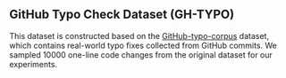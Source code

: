 ## GitHub Typo Check Dataset (GH-TYPO)

This dataset is constructed based on the [GitHub-typo-corpus](https://github.com/mhagiwara/github-typo-corpus?tab=readme-ov-file) dataset, which contains real-world typo fixes collected from GitHub commits. We sampled 10000 one-line code changes from the original dataset for our experiments.